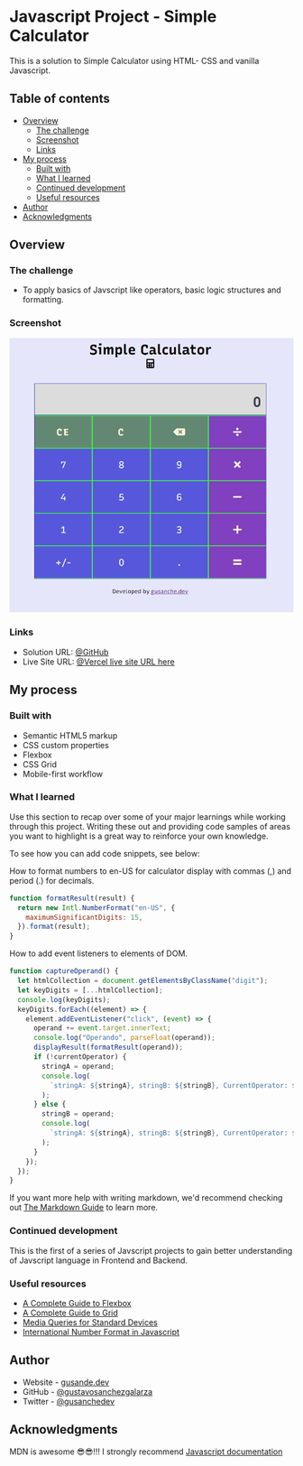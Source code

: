 # Javascript Project - Simple Calculator

This is a solution to Simple Calculator using HTML- CSS and vanilla Javascript.

## Table of contents

- [Overview](#overview)
  - [The challenge](#the-challenge)
  - [Screenshot](#screenshot)
  - [Links](#links)
- [My process](#my-process)
  - [Built with](#built-with)
  - [What I learned](#what-i-learned)
  - [Continued development](#continued-development)
  - [Useful resources](#useful-resources)
- [Author](#author)
- [Acknowledgments](#acknowledgments)

## Overview

### The challenge

- To apply basics of Javscript like operators, basic logic structures and formatting.

### Screenshot

![](./images/SimpleCalculator.png)

### Links

- Solution URL: [@GitHub](https://github.com/gustavosanchezgalarza/simple-calculator)
- Live Site URL: [@Vercel live site URL here](http://simple-calculator-gusanchedev.vercel.app/)

## My process

### Built with

- Semantic HTML5 markup
- CSS custom properties
- Flexbox
- CSS Grid
- Mobile-first workflow

### What I learned

Use this section to recap over some of your major learnings while working through this project. Writing these out and providing code samples of areas you want to highlight is a great way to reinforce your own knowledge.

To see how you can add code snippets, see below:

How to format numbers to en-US for calculator display with commas (,) and period (.) for decimals.
```Javascript
function formatResult(result) {
  return new Intl.NumberFormat("en-US", {
    maximumSignificantDigits: 15,
  }).format(result);
}
```

How to add event listeners to elements of DOM.
```Javascript
function captureOperand() {
  let htmlCollection = document.getElementsByClassName("digit");
  let keyDigits = [...htmlCollection];
  console.log(keyDigits);
  keyDigits.forEach((element) => {
    element.addEventListener("click", (event) => {
      operand += event.target.innerText;
      console.log("Operando", parseFloat(operand));
      displayResult(formatResult(operand));
      if (!currentOperator) {
        stringA = operand;
        console.log(
          `stringA: ${stringA}, stringB: ${stringB}, CurrentOperator: ${currentOperator}, previousOperator: ${previousOperator}, Operando: ${operand}`
        );
      } else {
        stringB = operand;
        console.log(
          `stringA: ${stringA}, stringB: ${stringB}, CurrentOperator: ${currentOperator}, previousOperator: ${previousOperator}, Operando: ${operand}`
        );
      }
    });
  });
}
```


If you want more help with writing markdown, we'd recommend checking out [The Markdown Guide](https://www.markdownguide.org/) to learn more.

### Continued development

This is the first of a series of Javscript projects to gain better understanding of Javscript language in Frontend and Backend.

### Useful resources

- [A Complete Guide to Flexbox](https://css-tricks.com/snippets/css/a-guide-to-flexbox/)
- [A Complete Guide to Grid](https://css-tricks.com/snippets/css/complete-guide-grid/)
- [Media Queries for Standard Devices](https://css-tricks.com/snippets/css/media-queries-for-standard-devices/)
- [International Number Format in Javascript](https://developer.mozilla.org/en-US/docs/Web/JavaScript/Reference/Global_Objects/Intl/NumberFormat)

## Author

- Website - [gusande.dev](https://www.gusanche.dev)
- GitHub - [@gustavosanchezgalarza](https://github.com/gustavosanchezgalarza)
- Twitter - [@gusanchedev](https://twitter.com/gusanchedev)

## Acknowledgments

MDN  is awesome 😎😎!!!
I strongly recommend [Javascript documentation](https://developer.mozilla.org/en-US/docs/Web/JavaScript)